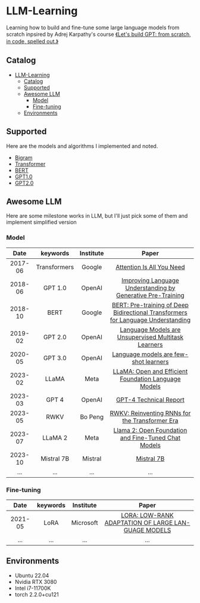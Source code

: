 # LLM-Learning

Learning how to build and fine-tune some large language models from scratch inpsired by Adrej Karpathy's course [《Let's build GPT: from scratch, in code, spelled out.》](https://youtu.be/kCc8FmEb1nY?si=7hjbzwdxNODVoK_v)

## Catalog

- [LLM-Learning](#llm-learning)
  - [Catalog](#catalog)
  - [Supported](#supported)
  - [Awesome LLM](#awesome-llm)
    - [Model](#model)
    - [Fine-tuning](#fine-tuning)
  - [Environments](#environments)


## Supported

Here are the models and algorithms I implemented and noted.

- [Bigram](./Bigram/README.md)
- [Transformer](./Transformer/README.md)
- [BERT](./BERT/README.md)
- [GPT1.0](./GPT1/README.md)
- [GPT2.0](./GPT2/README.md)

## Awesome LLM

Here are some milestone works in LLM, but I'll just pick some of them and implement simplified version

### Model

|  Date   |   keywords   | Institute | Paper|
| :-----: | :----------: | :-------: | :--: |
| 2017-06 | Transformers |  Google   | [Attention Is All You Need](https://arxiv.org/pdf/1706.03762.pdf)|
| 2018-06 |   GPT 1.0    |  OpenAI   | [Improving Language Understanding by Generative Pre-Training](https://www.cs.ubc.ca/~amuham01/LING530/papers/radford2018improving.pdf)|
| 2018-10 |     BERT     |  Google   | [BERT: Pre-training of Deep Bidirectional Transformers for Language Understanding](https://aclanthology.org/N19-1423.pdf)|
| 2019-02 |   GPT 2.0    |  OpenAI   | [Language Models are Unsupervised Multitask Learners](https://d4mucfpksywv.cloudfront.net/better-language-models/language_models_are_unsupervised_multitask_learners.pdf)|
| 2020-05 |   GPT 3.0    |  OpenAI   | [Language models are few-shot learners](https://papers.nips.cc/paper/2020/file/1457c0d6bfcb4967418bfb8ac142f64a-Paper.pdf)|
| 2023-02 |    LLaMA     |   Meta    | [LLaMA: Open and Efficient Foundation Language Models](https://research.facebook.com/publications/llama-open-and-efficient-foundation-language-models/)|
| 2023-03 |    GPT 4     |  OpenAI   | [GPT-4 Technical Report](https://openai.com/research/gpt-4)|
| 2023-05 |     RWKV     |  Bo Peng  | [RWKV: Reinventing RNNs for the Transformer Era](https://arxiv.org/abs/2305.13048)|
| 2023-07 |   LLaMA 2    |   Meta    | [Llama 2: Open Foundation and Fine-Tuned Chat Models](https://arxiv.org/pdf/2307.09288.pdf)|
| 2023-10 |  Mistral 7B  |  Mistral  | [Mistral 7B](https://arxiv.org/pdf/2310.06825.pdf%5D%5D%3E)|
| ... |  ...   |  ...   | ...  |


### Fine-tuning

|  Date   |   keywords   | Institute | Paper|
| :-----: | :----------: | :-------: | :--: |
| 2021-05 | LoRA |  Microsoft   | [LORA: LOW-RANK ADAPTATION OF LARGE LAN-GUAGE MODELS](https://arxiv.org/abs/2106.09685)|
| ... |  ...   |  ...   | ...  |

## Environments

- Ubuntu 22.04
- Nvidia RTX 3080
- Intel i7-11700K
- torch 2.2.0+cu121
